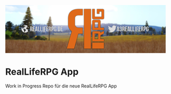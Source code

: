 ![Banner](https://raw.githubusercontent.com/A3ReallifeRPG/RealLifeRPGLauncher/master/resources/img/banner.png)

# RealLifeRPG App

Work in Progress Repo für die neue RealLifeRPG App